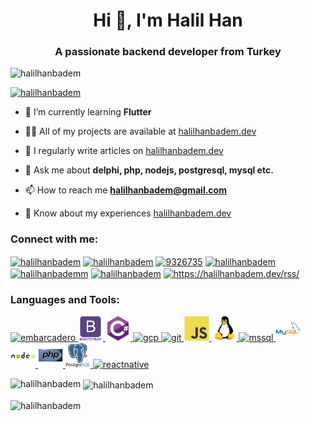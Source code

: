 <h1 align="center">Hi 👋, I'm Halil Han</h1>
<h3 align="center">A passionate backend developer from Turkey</h3>

<p align="left"> <img src="https://komarev.com/ghpvc/?username=halilhanbadem&label=Profile%20views&color=0e75b6&style=flat" alt="halilhanbadem" /> </p>

<p align="left"> <a href="https://github.com/ryo-ma/github-profile-trophy"><img src="https://github-profile-trophy.vercel.app/?username=halilhanbadem" alt="halilhanbadem" /></a> </p>

- 🌱 I’m currently learning **Flutter**

- 👨‍💻 All of my projects are available at [halilhanbadem.dev](halilhanbadem.dev)

- 📝 I regularly write articles on [halilhanbadem.dev](halilhanbadem.dev)

- 💬 Ask me about **delphi, php, nodejs, postgresql, mysql etc.**

- 📫 How to reach me **halilhanbadem@gmail.com**

- 📄 Know about my experiences [halilhanbadem.dev](halilhanbadem.dev)

<h3 align="left">Connect with me:</h3>
<p align="left">
<a href="https://twitter.com/halilhanbadem" target="blank"><img align="center" src="https://raw.githubusercontent.com/rahuldkjain/github-profile-readme-generator/master/src/images/icons/Social/twitter.svg" alt="halilhanbadem" height="30" width="40" /></a>
<a href="https://linkedin.com/in/halilhanbadem" target="blank"><img align="center" src="https://raw.githubusercontent.com/rahuldkjain/github-profile-readme-generator/master/src/images/icons/Social/linked-in-alt.svg" alt="halilhanbadem" height="30" width="40" /></a>
<a href="https://stackoverflow.com/users/9326735" target="blank"><img align="center" src="https://raw.githubusercontent.com/rahuldkjain/github-profile-readme-generator/master/src/images/icons/Social/stack-overflow.svg" alt="9326735" height="30" width="40" /></a>
<a href="https://fb.com/halilhanbadem" target="blank"><img align="center" src="https://raw.githubusercontent.com/rahuldkjain/github-profile-readme-generator/master/src/images/icons/Social/facebook.svg" alt="halilhanbadem" height="30" width="40" /></a>
<a href="https://instagram.com/halilhanbademm" target="blank"><img align="center" src="https://raw.githubusercontent.com/rahuldkjain/github-profile-readme-generator/master/src/images/icons/Social/instagram.svg" alt="halilhanbademm" height="30" width="40" /></a>
<a href="https://www.youtube.com/c/halilhanbadem" target="blank"><img align="center" src="https://raw.githubusercontent.com/rahuldkjain/github-profile-readme-generator/master/src/images/icons/Social/youtube.svg" alt="halilhanbadem" height="30" width="40" /></a>
<a href="/https://halilhanbadem.dev/rss/" target="blank"><img align="center" src="https://raw.githubusercontent.com/rahuldkjain/github-profile-readme-generator/master/src/images/icons/Social/rss.svg" alt="https://halilhanbadem.dev/rss/" height="30" width="40" /></a>
</p>

<h3 align="left">Languages and Tools:</h3>
<p align="left"> 
<a href="https://embarcadero.com" target="_blank"> <img src="https://user-images.githubusercontent.com/17130294/125852391-007cff2f-adc4-4526-bc02-5d3b549ad50a.png" alt="embarcadero" width="40" height="40"/> </a> <a href="https://getbootstrap.com" target="_blank"> <img src="https://raw.githubusercontent.com/devicons/devicon/master/icons/bootstrap/bootstrap-plain-wordmark.svg" alt="bootstrap" width="40" height="40"/> </a> <a href="https://www.w3schools.com/cs/" target="_blank"> <img src="https://raw.githubusercontent.com/devicons/devicon/master/icons/csharp/csharp-original.svg" alt="csharp" width="40" height="40"/> </a> <a href="https://cloud.google.com" target="_blank"> <img src="https://www.vectorlogo.zone/logos/google_cloud/google_cloud-icon.svg" alt="gcp" width="40" height="40"/> </a> <a href="https://git-scm.com/" target="_blank"> <img src="https://www.vectorlogo.zone/logos/git-scm/git-scm-icon.svg" alt="git" width="40" height="40"/> </a> <a href="https://developer.mozilla.org/en-US/docs/Web/JavaScript" target="_blank"> <img src="https://raw.githubusercontent.com/devicons/devicon/master/icons/javascript/javascript-original.svg" alt="javascript" width="40" height="40"/> </a> <a href="https://www.linux.org/" target="_blank"> <img src="https://raw.githubusercontent.com/devicons/devicon/master/icons/linux/linux-original.svg" alt="linux" width="40" height="40"/> </a> <a href="https://www.microsoft.com/en-us/sql-server" target="_blank"> <img src="https://www.svgrepo.com/show/303229/microsoft-sql-server-logo.svg" alt="mssql" width="40" height="40"/> </a> <a href="https://www.mysql.com/" target="_blank"> <img src="https://raw.githubusercontent.com/devicons/devicon/master/icons/mysql/mysql-original-wordmark.svg" alt="mysql" width="40" height="40"/> </a> <a href="https://nodejs.org" target="_blank"> <img src="https://raw.githubusercontent.com/devicons/devicon/master/icons/nodejs/nodejs-original-wordmark.svg" alt="nodejs" width="40" height="40"/> </a> <a href="https://www.php.net" target="_blank"> <img src="https://raw.githubusercontent.com/devicons/devicon/master/icons/php/php-original.svg" alt="php" width="40" height="40"/> </a> <a href="https://www.postgresql.org" target="_blank"> <img src="https://raw.githubusercontent.com/devicons/devicon/master/icons/postgresql/postgresql-original-wordmark.svg" alt="postgresql" width="40" height="40"/> </a> <a href="https://reactnative.dev/" target="_blank"> <img src="https://reactnative.dev/img/header_logo.svg" alt="reactnative" width="40" height="40"/> </a> </p>

<p><img align="left" src="https://github-readme-stats.vercel.app/api/top-langs?username=halilhanbadem&show_icons=true&locale=en&layout=compact" alt="halilhanbadem" /></p>

<p>&nbsp;<img align="center" src="https://github-readme-stats.vercel.app/api?username=halilhanbadem&show_icons=true&locale=en" alt="halilhanbadem" /></p>

<p><img align="center" src="https://github-readme-streak-stats.herokuapp.com/?user=halilhanbadem&" alt="halilhanbadem" /></p>
